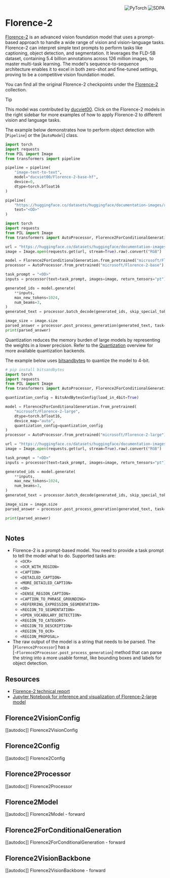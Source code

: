 <!--Copyright 2025 The HuggingFace Team. All rights reserved.

Licensed under the Apache License, Version 2.0 (the "License"); you may not use this file except in compliance with
the License. You may obtain a copy of the License at

http://www.apache.org/licenses/LICENSE-2.0

Unless required by applicable law or agreed to in writing, software distributed under the License is distributed on
an "AS IS" BASIS, WITHOUT WARRANTIES OR CONDITIONS OF ANY KIND, either express or implied. See the License for the
specific language governing permissions and limitations under the License.

⚠️ Note that this file is in Markdown but contain specific syntax for our doc-builder (similar to MDX) that may not be
rendered properly in your Markdown viewer.

-->

<div style="float: right;">
    <div class="flex flex-wrap space-x-1">
        <img alt="PyTorch" src="https://img.shields.io/badge/PyTorch-DE3412?style=flat&logo=pytorch&logoColor=white">
        <img alt="SDPA" src="https://img.shields.io/badge/SDPA-DE3412?style=flat&logo=pytorch&logoColor=white">
    </div>
</div>

# Florence-2

[Florence-2](https://arxiv.org/abs/2311.06242) is an advanced vision foundation model that uses a prompt-based approach to handle a wide range of vision and vision-language tasks. Florence-2 can interpret simple text prompts to perform tasks like captioning, object detection, and segmentation. It leverages the FLD-5B dataset, containing 5.4 billion annotations across 126 million images, to master multi-task learning. The model's sequence-to-sequence architecture enables it to excel in both zero-shot and fine-tuned settings, proving to be a competitive vision foundation model.

You can find all the original Florence-2 checkpoints under the [Florence-2](https://huggingface.co/models?other=florence-2) collection.

> [!TIP]
> This model was contributed by [ducviet00](https://huggingface.co/ducviet00).
> Click on the Florence-2 models in the right sidebar for more examples of how to apply Florence-2 to different vision and language tasks.

The example below demonstrates how to perform object detection with [`Pipeline`] or the [`AutoModel`] class.

<hfoptions id="usage">
<hfoption id="Pipeline">

```py
import torch
import requests
from PIL import Image
from transformers import pipeline

pipeline = pipeline(
    "image-text-to-text",
    model="ducviet00/Florence-2-base-hf",
    device=0,
    dtype=torch.bfloat16
)

pipeline(
    "https://huggingface.co/datasets/huggingface/documentation-images/resolve/main/transformers/tasks/car.jpg?download=true",
    text="<OD>"
)
```

</hfoption>
<hfoption id="AutoModel">

```py
import torch
import requests
from PIL import Image
from transformers import AutoProcessor, Florence2ForConditionalGeneration

url = "https://huggingface.co/datasets/huggingface/documentation-images/resolve/main/transformers/tasks/car.jpg?download=true"
image = Image.open(requests.get(url, stream=True).raw).convert("RGB")

model = Florence2ForConditionalGeneration.from_pretrained("microsoft/Florence-2-base", dtype=torch.bfloat16, device_map="auto")
processor = AutoProcessor.from_pretrained("microsoft/Florence-2-base")

task_prompt = "<OD>"
inputs = processor(text=task_prompt, images=image, return_tensors="pt").to(model.device)

generated_ids = model.generate(
    **inputs,
    max_new_tokens=1024,
    num_beams=3,
)
generated_text = processor.batch_decode(generated_ids, skip_special_tokens=False)[0]

image_size = image.size
parsed_answer = processor.post_process_generation(generated_text, task=task_prompt, image_size=image_size)
print(parsed_answer)
```

</hfoption>
</hfoptions>

Quantization reduces the memory burden of large models by representing the weights in a lower precision. Refer to the [Quantization](../quantization/overview) overview for more available quantization backends.

The example below uses [bitsandbytes](../quantization/bitsandbytes) to quantize the model to 4-bit.

```py
# pip install bitsandbytes
import torch
import requests
from PIL import Image
from transformers import AutoProcessor, Florence2ForConditionalGeneration, BitsAndBytesConfig

quantization_config = BitsAndBytesConfig(load_in_4bit=True)

model = Florence2ForConditionalGeneration.from_pretrained(
    "microsoft/Florence-2-large",
    dtype=torch.bfloat16,
    device_map="auto",
    quantization_config=quantization_config
)
processor = AutoProcessor.from_pretrained("microsoft/Florence-2-large")

url = "https://huggingface.co/datasets/huggingface/documentation-images/resolve/main/transformers/tasks/car.jpg?download=true"
image = Image.open(requests.get(url, stream=True).raw).convert("RGB")

task_prompt = "<OD>"
inputs = processor(text=task_prompt, images=image, return_tensors="pt").to(model.device, torch.bfloat16)

generated_ids = model.generate(
    **inputs,
    max_new_tokens=1024,
    num_beams=3,
)
generated_text = processor.batch_decode(generated_ids, skip_special_tokens=False)[0]

image_size = image.size
parsed_answer = processor.post_process_generation(generated_text, task=task_prompt, image_size=image_size)

print(parsed_answer)
```

<div class="flex justify-center">
    <img src=""/>
</div>

## Notes

- Florence-2 is a prompt-based model. You need to provide a task prompt to tell the model what to do. Supported tasks are:
    - `<OCR>`
    - `<OCR_WITH_REGION>`
    - `<CAPTION>`
    - `<DETAILED_CAPTION>`
    - `<MORE_DETAILED_CAPTION>`
    - `<OD>`
    - `<DENSE_REGION_CAPTION>`
    - `<CAPTION_TO_PHRASE_GROUNDING>`
    - `<REFERRING_EXPRESSION_SEGMENTATION>`
    - `<REGION_TO_SEGMENTATION>`
    - `<OPEN_VOCABULARY_DETECTION>`
    - `<REGION_TO_CATEGORY>`
    - `<REGION_TO_DESCRIPTION>`
    - `<REGION_TO_OCR>`
    - `<REGION_PROPOSAL>`
- The raw output of the model is a string that needs to be parsed. The [`Florence2Processor`] has a [`~Florence2Processor.post_process_generation`] method that can parse the string into a more usable format, like bounding boxes and labels for object detection.

## Resources

- [Florence-2 technical report](https://arxiv.org/abs/2311.06242)
- [Jupyter Notebook for inference and visualization of Florence-2-large model](https://huggingface.co/microsoft/Florence-2-large/blob/main/sample_inference.ipynb)

## Florence2VisionConfig

[[autodoc]] Florence2VisionConfig

## Florence2Config

[[autodoc]] Florence2Config

## Florence2Processor

[[autodoc]] Florence2Processor

## Florence2Model

[[autodoc]] Florence2Model
    - forward

## Florence2ForConditionalGeneration

[[autodoc]] Florence2ForConditionalGeneration
    - forward

## Florence2VisionBackbone

[[autodoc]] Florence2VisionBackbone
    - forward
